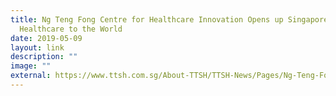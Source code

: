 ```yaml
---
title: Ng Teng Fong Centre for Healthcare Innovation Opens up Singapore's
  Healthcare to the World
date: 2019-05-09
layout: link
description: ""
image: ""
external: https://www.ttsh.com.sg/About-TTSH/TTSH-News/Pages/Ng-Teng-Fong-Centre-for-healthcare-innovation-opens-up-Singapore's-healthcare-to-the-world.aspx
---
```

